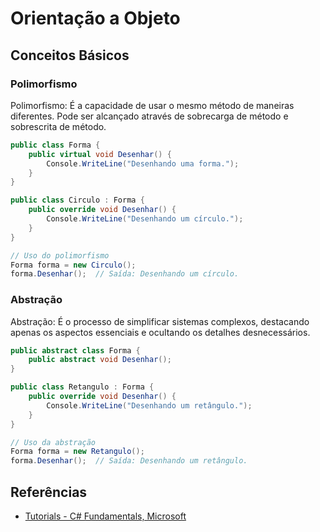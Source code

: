 # Orientação a Objeto

## Conceitos Básicos
### Polimorfismo
Polimorfismo: É a capacidade de usar o mesmo método de maneiras diferentes. Pode ser alcançado através de sobrecarga de método e sobrescrita de método.

```csharp
public class Forma {
    public virtual void Desenhar() {
        Console.WriteLine("Desenhando uma forma.");
    }
}

public class Circulo : Forma {
    public override void Desenhar() {
        Console.WriteLine("Desenhando um círculo.");
    }
}

// Uso do polimorfismo
Forma forma = new Circulo();
forma.Desenhar();  // Saída: Desenhando um círculo.

```

### Abstração
Abstração: É o processo de simplificar sistemas complexos, destacando apenas os aspectos essenciais e ocultando os detalhes desnecessários.

```csharp
public abstract class Forma {
    public abstract void Desenhar();
}

public class Retangulo : Forma {
    public override void Desenhar() {
        Console.WriteLine("Desenhando um retângulo.");
    }
}

// Uso da abstração
Forma forma = new Retangulo();
forma.Desenhar();  // Saída: Desenhando um retângulo.
```

## Referências

- [Tutorials - C# Fundamentals, Microsoft](https://learn.microsoft.com/pt-br/dotnet/csharp/fundamentals/tutorials/oop)